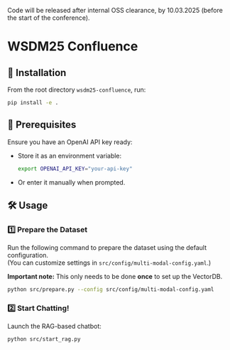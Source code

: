Code will be released after internal OSS clearance, by 10.03.2025 (before the start of the conference).


# WSDM25 Confluence  

## 🚀 Installation  
From the root directory `wsdm25-confluence`, run:  
```bash
pip install -e .
```

## 🔑 Prerequisites  
Ensure you have an OpenAI API key ready:  
- Store it as an environment variable:  
  ```bash
  export OPENAI_API_KEY="your-api-key"
  ```
- Or enter it manually when prompted.

## 🛠️ Usage  

### 1️⃣ Prepare the Dataset  
Run the following command to prepare the dataset using the default configuration.  
(You can customize settings in `src/config/multi-modal-config.yaml`.)  

**Important note:** This only needs to be done **once** to set up the VectorDB.
```bash
python src/prepare.py --config src/config/multi-modal-config.yaml
```

### 2️⃣ Start Chatting!  
Launch the RAG-based chatbot:  
```bash
python src/start_rag.py
```
